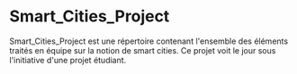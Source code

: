 # Smart_Cities_Project
Smart_Cities_Project est une répertoire contenant l'ensemble des éléments traités en équipe sur la notion de smart cities. Ce projet voit le jour sous l'initiative d'une projet étudiant. 
